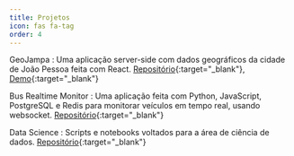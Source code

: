 ```yaml
---
title: Projetos
icon: fas fa-tag
order: 4
---
```



GeoJampa
: Uma aplicação server-side com dados geográficos da cidade de João Pessoa feita com React. [Repositório](https://github.com/paulovitorweb/geojampa){:target="_blank"}, [Demo](https://paulovitorweb.github.io/geojampa/){:target="_blank"}

Bus Realtime Monitor
: Uma aplicação feita com Python, JavaScript, PostgreSQL e Redis para monitorar veículos em tempo real, usando websocket. [Repositório](https://github.com/paulovitorweb/bus-realtime-monitor){:target="_blank"}

Data Science
: Scripts e notebooks voltados para a área de ciência de dados. [Repositório](https://github.com/paulovitorweb/data-science){:target="_blank"}